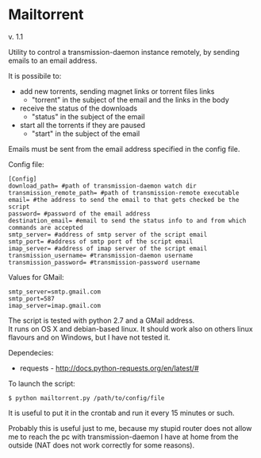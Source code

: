 # Mailtorrent
v. 1.1

Utility to control a transmission-daemon instance remotely, by sending emails to an email address.

It is possibile to:

* add new torrents, sending magnet links or torrent files links
  * "torrent" in the subject of the email and the links in the body
* receive the status of the downloads
  * "status" in the subject of the email
* start all the torrents if they are paused
  * "start" in the subject of the email
  
Emails must be sent from the email address specified in the config file.

Config file:

    [Config]
    download_path= #path of transmission-daemon watch dir   
    transmission_remote_path= #path of transmission-remote executable   
    email= #the address to send the email to that gets checked be the script   
    password= #password of the email address   
    destination_email= #email to send the status info to and from which commands are accepted   
    smtp_server= #address of smtp server of the script email   
    smtp_port= #address of smtp port of the script email   
    imap_server= #address of imap server of the script email  
    transmission_username= #transmission-daemon username
    transmission_password= #transmission-password username
    
Values for GMail:

    smtp_server=smtp.gmail.com
    smtp_port=587
    imap_server=imap.gmail.com

The script is tested with python 2.7 and a GMail address.  
It runs on OS X and debian-based linux. It should work also on others linux flavours and on Windows, but I have not tested it.

Dependecies:  

* requests - http://docs.python-requests.org/en/latest/#

To launch the script:

`$ python mailtorrent.py /path/to/config/file`

It is useful to put it in the crontab and run it every 15 minutes or such.

Probably this is useful just to me, because my stupid router does not allow me to reach the pc with transmission-daemon I have at home from the outside (NAT does not work correctly for some reasons).
